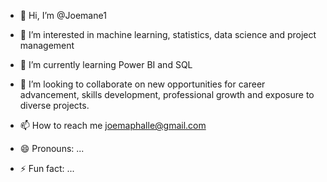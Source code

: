 - 👋 Hi, I’m @Joemane1
- 👀 I’m interested in machine learning, statistics, data science and project management
- 🌱 I’m currently learning Power BI and SQL
- 💞️ I’m looking to collaborate on new opportunities for career advancement, skills development, professional growth and exposure to diverse projects.

- 📫 How to reach me joemaphalle@gmail.com
- 😄 Pronouns: ...
- ⚡ Fun fact: ...

<!---
Joemane1/Joemane1 is a ✨ special ✨ repository because its `README.md` (this file) appears on your GitHub profile.
You can click the Preview link to take a look at your changes.
--->
